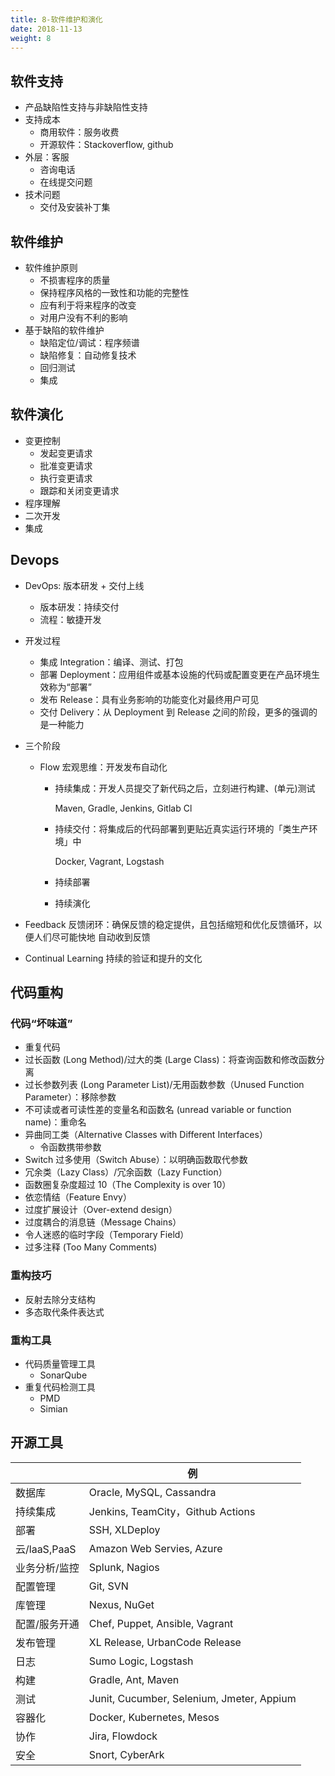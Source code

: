 ```yaml
---
title: 8-软件维护和演化
date: 2018-11-13
weight: 8
---
```


## 软件支持

- 产品缺陷性支持与非缺陷性支持
- 支持成本
  - 商用软件：服务收费
  - 开源软件：Stackoverflow, github
- 外层：客服
  - 咨询电话
  - 在线提交问题
- 技术问题
  - 交付及安装补丁集

## 软件维护

- 软件维护原则
  - 不损害程序的质量
  - 保持程序风格的一致性和功能的完整性
  - 应有利于将来程序的改变
  - 对用户没有不利的影响
- 基于缺陷的软件维护
  - 缺陷定位/调试：程序频谱
  - 缺陷修复：自动修复技术
  - 回归测试
  - 集成

## 软件演化

- 变更控制
  - 发起变更请求
  - 批准变更请求
  - 执行变更请求
  - 跟踪和关闭变更请求
- 程序理解
- 二次开发
- 集成

## Devops

- DevOps: 版本研发 + 交付上线
  - 版本研发：持续交付
  - 流程：敏捷开发
- 开发过程
  - 集成 Integration：编译、测试、打包
  - 部署 Deployment：应用组件或基本设施的代码或配置变更在产品环境生效称为“部署”
  - 发布 Release：具有业务影响的功能变化对最终用户可见
  - 交付 Delivery：从 Deployment 到 Release 之间的阶段，更多的强调的是一种能力
- 三个阶段

  - Flow 宏观思维：开发发布自动化

    - 持续集成：开发人员提交了新代码之后，立刻进行构建、(单元)测试

      Maven, Gradle, Jenkins, Gitlab Cl

    - 持续交付：将集成后的代码部署到更贴近真实运行环境的「类生产环境」中

      Docker, Vagrant, Logstash

    - 持续部署
    - 持续演化

- Feedback 反馈闭环：确保反馈的稳定提供，且包括缩短和优化反馈循环，以便人们尽可能快地 自动收到反馈
- Continual Learning 持续的验证和提升的文化

## 代码重构

### 代码“坏味道”

- 重复代码
- 过长函数 (Long Method)/过大的类 (Large Class)：将查询函数和修改函数分离
- 过长参数列表 (Long Parameter List)/无用函数参数（Unused Function Parameter）：移除参数
- 不可读或者可读性差的变量名和函数名 (unread variable or function name)：重命名
- 异曲同工类（Alternative Classes with Different Interfaces）
  - 令函数携带参数
- Switch 过多使用（Switch Abuse）：以明确函数取代参数
- 冗余类（Lazy Class）/冗余函数（Lazy Function）
- 函数圈复杂度超过 10（The Complexity is over 10）
- 依恋情结（Feature Envy）
- 过度扩展设计（Over-extend design）
- 过度耦合的消息链（Message Chains）
- 令人迷惑的临时字段（Temporary Field）
- 过多注释 (Too Many Comments)

### 重构技巧

- 反射去除分支结构
- 多态取代条件表达式

### 重构工具

- 代码质量管理工具
  - SonarQube
- 重复代码检测工具
  - PMD
  - Simian

## 开源工具

|               | 例                                        |
| ------------- | ----------------------------------------- |
| 数据库        | Oracle, MySQL, Cassandra                  |
| 持续集成      | Jenkins, TeamCity，Github Actions         |
| 部署          | SSH, XLDeploy                             |
| 云/laaS,PaaS  | Amazon Web Servies, Azure                 |
| 业务分析/监控 | Splunk, Nagios                            |
| 配置管理      | Git, SVN                                  |
| 库管理        | Nexus, NuGet                              |
| 配置/服务开通 | Chef, Puppet, Ansible, Vagrant            |
| 发布管理      | XL Release, UrbanCode Release             |
| 日志          | Sumo Logic, Logstash                      |
| 构建          | Gradle, Ant, Maven                        |
| 测试          | Junit, Cucumber, Selenium, Jmeter, Appium |
| 容器化        | Docker, Kubernetes, Mesos                 |
| 协作          | Jira, Flowdock                            |
| 安全          | Snort, CyberArk                           |
